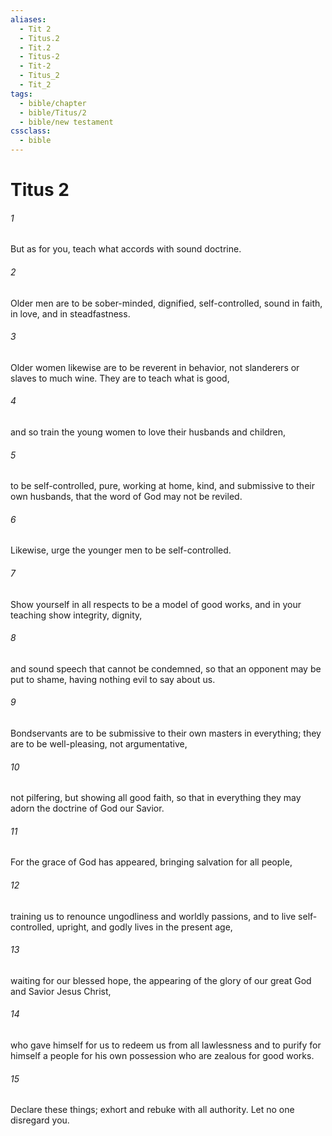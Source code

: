 ```yaml
---
aliases:
  - Tit 2
  - Titus.2
  - Tit.2
  - Titus-2
  - Tit-2
  - Titus_2
  - Tit_2
tags:
  - bible/chapter
  - bible/Titus/2
  - bible/new testament
cssclass:
  - bible
---
```


# Titus 2

###### 1
But as for you, teach what accords with sound doctrine.
###### 2
Older men are to be sober-minded, dignified, self-controlled, sound in faith, in love, and in steadfastness.
###### 3
Older women likewise are to be reverent in behavior, not slanderers or slaves to much wine. They are to teach what is good,
###### 4
and so train the young women to love their husbands and children,
###### 5
to be self-controlled, pure, working at home, kind, and submissive to their own husbands, that the word of God may not be reviled.
###### 6
Likewise, urge the younger men to be self-controlled.
###### 7
Show yourself in all respects to be a model of good works, and in your teaching show integrity, dignity,
###### 8
and sound speech that cannot be condemned, so that an opponent may be put to shame, having nothing evil to say about us.
###### 9
Bondservants are to be submissive to their own masters in everything; they are to be well-pleasing, not argumentative,
###### 10
not pilfering, but showing all good faith, so that in everything they may adorn the doctrine of God our Savior.
###### 11
For the grace of God has appeared, bringing salvation for all people,
###### 12
training us to renounce ungodliness and worldly passions, and to live self-controlled, upright, and godly lives in the present age,
###### 13
waiting for our blessed hope, the appearing of the glory of our great God and Savior Jesus Christ,
###### 14
who gave himself for us to redeem us from all lawlessness and to purify for himself a people for his own possession who are zealous for good works.
###### 15
Declare these things; exhort and rebuke with all authority. Let no one disregard you.


